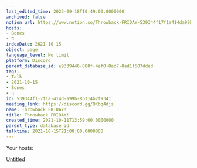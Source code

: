 ```yaml
---
last_edited_time: 2023-09-18T10:49:00.0000000
archived: false
notion_url: https://www.notion.so/Throwback-FRIDAY-539344f17f1a414da99b8b114b2f9341
hosts:
- Bones
- π
indexDate: 2021-10-15
object: page
language_level: No limit
platform: Discord
parent_database_id: e9339446-880f-4ef0-8ad7-8ad1f507dded
tags:
- Talk
- 2021-10-15
- Bones
- π
id: 539344f1-7f1a-414d-a99b-8b114b2f9341
meeting_link: https://discord.gg/9Kbq4djs
name: Throwback FRIDAY!
title: Throwback FRIDAY!
created_time: 2021-10-11T13:59:00.0000000
parent_type: database_id
talktime: 2021-10-15T21:00:00.0000000
---
```




Your hosts:

[Untitled](https://www.notion.so/482e61b02b9c4456b2b4fe86bb7544c6)   





